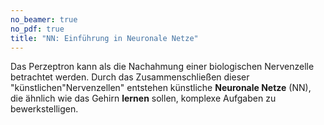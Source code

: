 ```yaml
---
no_beamer: true
no_pdf: true
title: "NN: Einführung in Neuronale Netze"
---
```


Das Perzeptron kann als die Nachahmung einer biologischen Nervenzelle betrachtet
werden. Durch das Zusammenschließen dieser "künstlichen"Nervenzellen" entstehen
künstliche **Neuronale Netze** (NN), die ähnlich wie das Gehirn **lernen** sollen,
komplexe Aufgaben zu bewerkstelligen.
